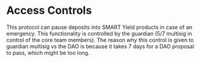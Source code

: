 # Access Controls

This protocol can pause deposits into SMART Yield products in case of an emergency. This functionality is controlled by the guardian (5/7 multisig in control of the core team members). The reason why this control is given to guardian multisig vs the DAO is because it takes 7 days for a DAO proposal to pass, which might be too long.
